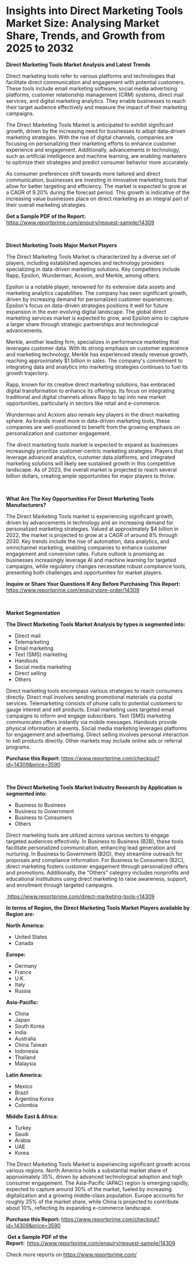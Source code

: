<p><h1>Insights into Direct Marketing Tools Market Size: Analysing Market Share, Trends, and Growth from 2025 to 2032</h1></p><p><strong>Direct Marketing Tools Market Analysis and Latest Trends</strong></p>
<p><p>Direct marketing tools refer to various platforms and technologies that facilitate direct communication and engagement with potential customers. These tools include email marketing software, social media advertising platforms, customer relationship management (CRM) systems, direct mail services, and digital marketing analytics. They enable businesses to reach their target audience effectively and measure the impact of their marketing campaigns.</p><p>The Direct Marketing Tools Market is anticipated to exhibit significant growth, driven by the increasing need for businesses to adopt data-driven marketing strategies. With the rise of digital channels, companies are focusing on personalizing their marketing efforts to enhance customer experience and engagement. Additionally, advancements in technology, such as artificial intelligence and machine learning, are enabling marketers to optimize their strategies and predict consumer behavior more accurately.</p><p>As consumer preferences shift towards more tailored and direct communication, businesses are investing in innovative marketing tools that allow for better targeting and efficiency. The market is expected to grow at a CAGR of 9.20% during the forecast period. This growth is indicative of the increasing value businesses place on direct marketing as an integral part of their overall marketing strategies.</p></p>
<p><strong>Get a Sample PDF of the Report:&nbsp;</strong> <a href="https://www.reportprime.com/enquiry/request-sample/14309?utm_campaign=3164&utm_medium=2&utm_source=Github&utm_content=ia&utm_term=20032025&utm_id=direct-marketing-tools">https://www.reportprime.com/enquiry/request-sample/14309</a></p>
<p>&nbsp;</p>
<p><strong>Direct Marketing Tools Major Market Players</strong></p>
<p><p>The Direct Marketing Tools Market is characterized by a diverse set of players, including established agencies and technology providers specializing in data-driven marketing solutions. Key competitors include Rapp, Epsilon, Wunderman, Acxiom, and Merkle, among others.</p><p>Epsilon is a notable player, renowned for its extensive data assets and marketing analytics capabilities. The company has seen significant growth, driven by increasing demand for personalized customer experiences. Epsilon's focus on data-driven strategies positions it well for future expansion in the ever-evolving digital landscape. The global direct marketing services market is expected to grow, and Epsilon aims to capture a larger share through strategic partnerships and technological advancements.</p><p>Merkle, another leading firm, specializes in performance marketing that leverages customer data. With its strong emphasis on customer experience and marketing technology, Merkle has experienced steady revenue growth, reaching approximately $1 billion in sales. The company's commitment to integrating data and analytics into marketing strategies continues to fuel its growth trajectory.</p><p>Rapp, known for its creative direct marketing solutions, has embraced digital transformation to enhance its offerings. Its focus on integrating traditional and digital channels allows Rapp to tap into new market opportunities, particularly in sectors like retail and e-commerce.</p><p>Wunderman and Acxiom also remain key players in the direct marketing sphere. As brands invest more in data-driven marketing tools, these companies are well-positioned to benefit from the growing emphasis on personalization and customer engagement.</p><p>The direct marketing tools market is expected to expand as businesses increasingly prioritize customer-centric marketing strategies. Players that leverage advanced analytics, customer data platforms, and integrated marketing solutions will likely see sustained growth in this competitive landscape. As of 2023, the overall market is projected to reach several billion dollars, creating ample opportunities for major players to thrive.</p></p>
<p>&nbsp;</p>
<p><strong>What Are The Key Opportunities For Direct Marketing Tools Manufacturers?</strong></p>
<p><p>The Direct Marketing Tools market is experiencing significant growth, driven by advancements in technology and an increasing demand for personalized marketing strategies. Valued at approximately $4 billion in 2022, the market is projected to grow at a CAGR of around 8% through 2030. Key trends include the rise of automation, data analytics, and omnichannel marketing, enabling companies to enhance customer engagement and conversion rates. Future outlook is promising as businesses increasingly leverage AI and machine learning for targeted campaigns, while regulatory changes necessitate robust compliance tools, presenting both challenges and opportunities for market players.</p></p>
<p><strong>Inquire or Share Your Questions If Any Before Purchasing This Report:</strong> <a href="https://www.reportprime.com/enquiry/pre-order/14309?utm_campaign=3164&utm_medium=2&utm_source=Github&utm_content=ia&utm_term=20032025&utm_id=direct-marketing-tools">https://www.reportprime.com/enquiry/pre-order/14309</a></p>
<p>&nbsp;</p>
<p><strong>Market Segmentation</strong></p>
<p><strong>The Direct Marketing Tools Market Analysis by types is segmented into:</strong></p>
<p><ul><li>Direct mail</li><li>Telemarketing</li><li>Email marketing</li><li>Text (SMS) marketing</li><li>Handouts</li><li>Social media marketing</li><li>Direct selling</li><li>Others</li></ul></p>
<p><p>Direct marketing tools encompass various strategies to reach consumers directly. Direct mail involves sending promotional materials via postal services. Telemarketing consists of phone calls to potential customers to gauge interest and sell products. Email marketing uses targeted email campaigns to inform and engage subscribers. Text (SMS) marketing communicates offers instantly via mobile messages. Handouts provide physical information at events. Social media marketing leverages platforms for engagement and advertising. Direct selling involves personal interaction to sell products directly. Other markets may include online ads or referral programs.</p></p>
<p><strong>Purchase this Report:&nbsp;</strong><a href="https://www.reportprime.com/checkout?id=14309&price=3590&utm_campaign=3164&utm_medium=2&utm_source=Github&utm_content=ia&utm_term=20032025&utm_id=direct-marketing-tools">https://www.reportprime.com/checkout?id=14309&price=3590</a></p>
<p>&nbsp;</p>
<p><strong>The Direct Marketing Tools Market Industry Research by Application is segmented into:</strong></p>
<p><ul><li>Business to Business</li><li>Business to Government</li><li>Business to Consumers</li><li>Others</li></ul></p>
<p><p>Direct marketing tools are utilized across various sectors to engage targeted audiences effectively. In Business to Business (B2B), these tools facilitate personalized communication, enhancing lead generation and nurturing. In Business to Government (B2G), they streamline outreach for proposals and compliance information. For Business to Consumers (B2C), direct marketing fosters customer engagement through personalized offers and promotions. Additionally, the "Others" category includes nonprofits and educational institutions using direct marketing to raise awareness, support, and enrollment through targeted campaigns.</p></p>
<p><a href="https://www.reportprime.com/direct-marketing-tools-r14309?utm_campaign=3164&utm_medium=2&utm_source=Github&utm_content=ia&utm_term=20032025&utm_id=direct-marketing-tools">&nbsp;https://www.reportprime.com/direct-marketing-tools-r14309</a></p>
<p><strong>In terms of Region, the Direct Marketing Tools Market Players available by Region are:</strong></p>
<p>
    <p> <strong> North America: </strong>
        <ul>
            <li>United States</li>
            <li>Canada</li>
        </ul>
        </p> 
    <p> <strong> Europe: </strong>
        <ul>
            <li>Germany</li>
            <li>France</li>
            <li>U.K.</li>
            <li>Italy</li>
            <li>Russia</li>
        </ul>
        </p> 
    <p> <strong> Asia-Pacific: </strong>
        <ul>
            <li>China</li>
            <li>Japan</li>
            <li>South Korea</li>
            <li>India</li>
            <li>Australia</li>
            <li>China Taiwan</li>
            <li>Indonesia</li>
            <li>Thailand</li>
            <li>Malaysia</li>
        </ul>
        </p> 
    <p> <strong> Latin America: </strong>
        <ul>
            <li>Mexico</li>
            <li>Brazil</li>
            <li>Argentina Korea</li>
            <li>Colombia</li>
        </ul>
        </p> 
    <p> <strong> Middle East & Africa: </strong>
        <ul>
            <li>Turkey</li>
            <li>Saudi</li>
            <li>Arabia</li>
            <li>UAE</li>
            <li>Korea</li>
        </ul>
    </p>
    </p>
<p><p>The Direct Marketing Tools Market is experiencing significant growth across various regions. North America holds a substantial market share of approximately 35%, driven by advanced technological adoption and high consumer engagement. The Asia-Pacific (APAC) region is emerging rapidly, expected to capture around 30% of the market, fueled by increasing digitalization and a growing middle-class population. Europe accounts for roughly 25% of the market share, while China is projected to contribute about 10%, reflecting its expanding e-commerce landscape.</p></p>
<p><strong>Purchase this Report: </strong><a href="https://www.reportprime.com/checkout?id=14309&price=3590&utm_campaign=3164&utm_medium=2&utm_source=Github&utm_content=ia&utm_term=20032025&utm_id=direct-marketing-tools">https://www.reportprime.com/checkout?id=14309&price=3590</a></p>
<p>&nbsp;<strong>Get a Sample PDF of the Report:&nbsp;&nbsp;</strong><a href="https://www.reportprime.com/enquiry/request-sample/14309?utm_campaign=3164&utm_medium=2&utm_source=Github&utm_content=ia&utm_term=20032025&utm_id=direct-marketing-tools">https://www.reportprime.com/enquiry/request-sample/14309</a></p>
<p><strong></strong></p>
<p>Check more reports on <a href="https://www.reportprime.com/?utm_campaign=3164&utm_medium=2&utm_source=Github&utm_content=ia&utm_term=20032025&utm_id=direct-marketing-tools">https://www.reportprime.com/</a></p>